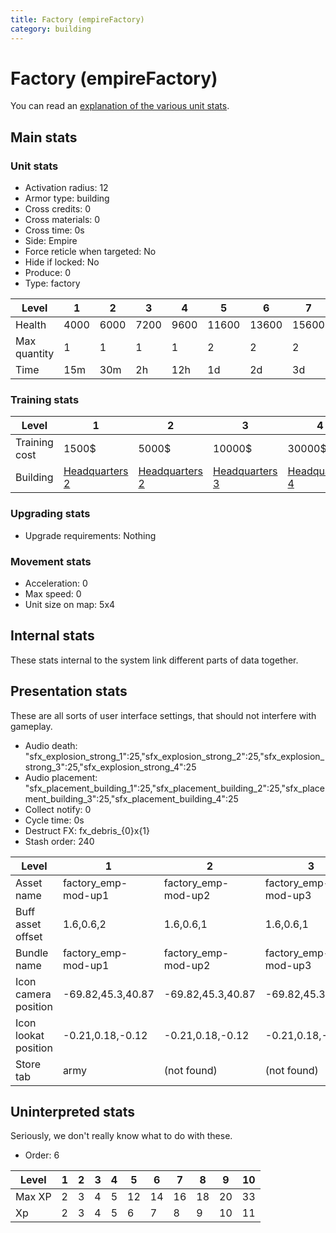 ```yaml
---
title: Factory (empireFactory)
category: building
---
```


# Factory (empireFactory)

You can read an [explanation  of the various unit stats](unitexplained.md).

## Main stats

### Unit stats

  * Activation radius: 12
  * Armor type: building
  * Cross credits: 0
  * Cross materials: 0
  * Cross time: 0s
  * Side: Empire
  * Force reticle when targeted: No
  * Hide if locked: No
  * Produce: 0
  * Type: factory

|Level       |1   |2   |3   |4   |5    |6    |7    |8    |9    |10   |
|------------|----|----|----|----|-----|-----|-----|-----|-----|-----|
|Health      |4000|6000|7200|9600|11600|13600|15600|17600|19600|21600|
|Max quantity|1   |1   |1   |1   |2    |2    |2    |2    |2    |3    |
|Time        |15m |30m |2h  |12h |1d   |2d   |3d   |4d   |1w   |1w5d |


### Training stats

|Level        |1                              |2                              |3                              |4                              |5                              |6                              |7                              |8                              |9                              |10                              |
|-------------|-------------------------------|-------------------------------|-------------------------------|-------------------------------|-------------------------------|-------------------------------|-------------------------------|-------------------------------|-------------------------------|--------------------------------|
|Training cost|1500$                          |5000$                          |10000$                         |30000$                         |75000$                         |275000$                        |400000$                        |800000$                        |2000000$                       |3500000$                        |
|Building     |[Headquarters 2](empireHQ.html)|[Headquarters 2](empireHQ.html)|[Headquarters 3](empireHQ.html)|[Headquarters 4](empireHQ.html)|[Headquarters 5](empireHQ.html)|[Headquarters 6](empireHQ.html)|[Headquarters 7](empireHQ.html)|[Headquarters 8](empireHQ.html)|[Headquarters 9](empireHQ.html)|[Headquarters 10](empireHQ.html)|


### Upgrading stats

  * Upgrade requirements: Nothing

### Movement stats

  * Acceleration: 0
  * Max speed: 0
  * Unit size on map: 5x4

## Internal stats

These stats internal to the system link different parts of data together.


## Presentation stats

These are all sorts of user interface settings, that should not interfere with gameplay.

  * Audio death: "sfx_explosion_strong_1":25,"sfx_explosion_strong_2":25,"sfx_explosion_strong_3":25,"sfx_explosion_strong_4":25
  * Audio placement: "sfx_placement_building_1":25,"sfx_placement_building_2":25,"sfx_placement_building_3":25,"sfx_placement_building_4":25
  * Collect notify: 0
  * Cycle time: 0s
  * Destruct FX: fx_debris_{0}x{1}
  * Stash order: 240

|Level               |1                  |2                  |3                  |4                  |5                  |6                  |7-10               |
|--------------------|-------------------|-------------------|-------------------|-------------------|-------------------|-------------------|-------------------|
|Asset name          |factory_emp-mod-up1|factory_emp-mod-up2|factory_emp-mod-up3|factory_emp-mod-up4|factory_emp-mod-up5|factory_emp-mod-up6|factory_emp-mod-up7|
|Buff asset offset   |1.6,0.6,2          |1.6,0.6,1          |1.6,0.6,1          |1.6,0.6,1          |1.6,0.8,1          |1.6,1.6,1          |1.6,1.6,1          |
|Bundle name         |factory_emp-mod-up1|factory_emp-mod-up2|factory_emp-mod-up3|factory_emp-mod-up4|factory_emp-mod-up5|factory_emp-mod-up6|factory_emp-mod-up7|
|Icon camera position|-69.82,45.3,40.87  |-69.82,45.3,40.87  |-69.82,45.3,40.87  |-69.6,45.97,40.82  |-69.6,45.97,40.82  |-68.83,47.24,40.58 |-68.83,47.24,40.58 |
|Icon lookat position|-0.21,0.18,-0.12   |-0.21,0.18,-0.12   |-0.21,0.18,-0.12   |0.01,0.85,-0.17    |0.01,0.85,-0.17    |0.78,2.12,-0.41    |0.78,2.12,-0.41    |
|Store tab           |army               |(not found)        |(not found)        |(not found)        |(not found)        |(not found)        |(not found)        |


## Uninterpreted stats

Seriously, we don't really know what to do with these.

  * Order: 6

|Level |1|2|3|4|5 |6 |7 |8 |9 |10|
|------|-|-|-|-|--|--|--|--|--|--|
|Max XP|2|3|4|5|12|14|16|18|20|33|
|Xp    |2|3|4|5|6 |7 |8 |9 |10|11|


